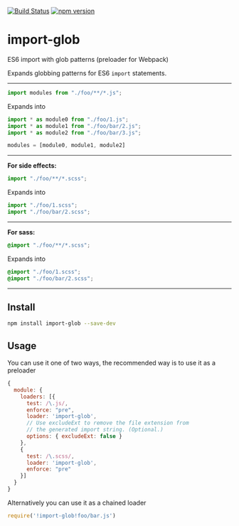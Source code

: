 [![Build Status](https://travis-ci.org/terpiljenya/import-glob.svg)](https://travis-ci.org/terpiljenya/import-glob)
[![npm version](https://badge.fury.io/js/import-glob.svg)](https://badge.fury.io/js/import-glob)
# import-glob
ES6 import with glob patterns (preloader for Webpack)

Expands globbing patterns for ES6 `import` statements.

---
```js
import modules from "./foo/**/*.js";
```
Expands into
```js
import * as module0 from "./foo/1.js";
import * as module1 from "./foo/bar/2.js";
import * as module2 from "./foo/bar/3.js";

modules = [module0, module1, module2]
```
---
__For side effects:__

```js
import "./foo/**/*.scss";
```
Expands into
```js
import "./foo/1.scss";
import "./foo/bar/2.scss";
```
---
__For sass:__

```scss
@import "./foo/**/*.scss";
```
Expands into
```scss
@import "./foo/1.scss";
@import "./foo/bar/2.scss";
```

---

## Install
```sh
npm install import-glob --save-dev
```

## Usage
You can use it one of two ways, the recommended way is to use it as a preloader

```js
{
  module: {
    loaders: [{
      test: /\.js/,
      enforce: "pre",
      loader: 'import-glob',
      // Use excludeExt to remove the file extension from
      // the generated import string. (Optional.)
      options: { excludeExt: false }
    },
    {
      test: /\.scss/,
      loader: 'import-glob',
      enforce: "pre"
    }]
  }
}
```

Alternatively you can use it as a chained loader
```js
require('!import-glob!foo/bar.js')
```
